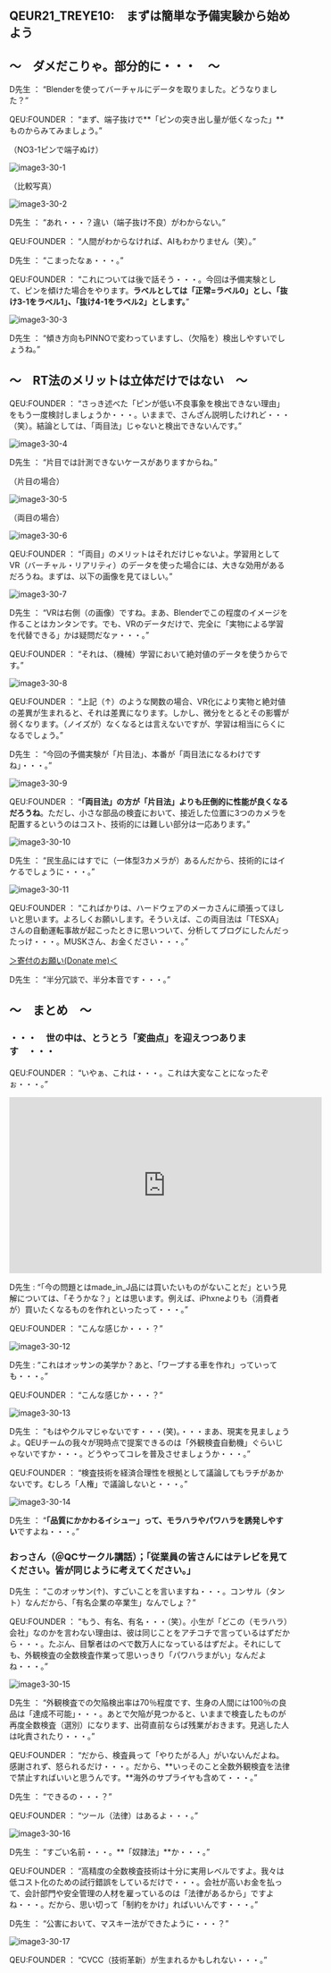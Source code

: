 ## QEUR21_TREYE10:　まずは簡単な予備実験から始めよう

## ～　ダメだこりゃ。部分的に・・・　～

D先生 ： “Blenderを使ってバーチャルにデータを取りました。どうなりました？”

QEU:FOUNDER ： “まず、端子抜けで**「ピンの突き出し量が低くなった」**ものからみてみましょう。”

（NO3-1ピンで端子ぬけ）

![image3-30-1](https://yaber1965.github.io/images/image3-30-1.jpg)

（比較写真）

![image3-30-2](https://yaber1965.github.io/images/image3-30-2.jpg)

D先生 ： “あれ・・・？違い（端子抜け不良）がわからない。”

QEU:FOUNDER ： “人間がわからなければ、AIもわかりません（笑）。”

D先生 ： “こまったなぁ・・・。”

QEU:FOUNDER ： “これについては後で話そう・・・。今回は予備実験として、ピンを傾けた場合をやります。**ラベルとしては「正常=ラベル0」とし、「抜け3-1をラベル1」、「抜け4-1をラベル2」とします。**”

![image3-30-3](https://yaber1965.github.io/images/image3-30-3.jpg)

D先生 ： “傾き方向もPINNOで変わっていますし、（欠陥を）検出しやすいでしょうね。”

## ～　RT法のメリットは立体だけではない　～

QEU:FOUNDER ： “さっき述べた「ピンが低い不良事象を検出できない理由」をもう一度検討しましょうか・・・。いままで、さんざん説明したけれど・・・（笑）。結論としては、「両目法」じゃないと検出できないんです。”

![image3-30-4](https://yaber1965.github.io/images/image3-30-4.jpg)

D先生 ： “片目では計測できないケースがありますからね。”

（片目の場合）

![image3-30-5](https://yaber1965.github.io/images/image3-30-5.jpg)

（両目の場合）

![image3-30-6](https://yaber1965.github.io/images/image3-30-6.jpg)

QEU:FOUNDER ： “「両目」のメリットはそれだけじゃないよ。学習用としてVR（バーチャル・リアリティ）のデータを使った場合には、大きな効用があるだろうね。まずは、以下の画像を見てほしい。”

![image3-30-7](https://yaber1965.github.io/images/image3-30-7.jpg)

D先生 ： “VRは右側（の画像）ですね。まあ、Blenderでこの程度のイメージを作ることはカンタンです。でも、VRのデータだけで、完全に「実物による学習を代替できる」かは疑問だなァ・・・。”

QEU:FOUNDER ： “それは、（機械）学習において絶対値のデータを使うからです。”

![image3-30-8](https://yaber1965.github.io/images/image3-30-8.jpg)

QEU:FOUNDER ： “上記（↑）のような関数の場合、VR化により実物と絶対値の差異が生まれると、それは差異になります。しかし、微分をとるとその影響が弱くなります。（ノイズが）なくなるとは言えないですが、学習は相当にらくになるでしょう。”

D先生 ： “今回の予備実験が「片目法」、本番が「両目法になるわけですね」・・・。”

![image3-30-9](https://yaber1965.github.io/images/image3-30-9.jpg)

QEU:FOUNDER ： “**「両目法」の方が「片目法」よりも圧倒的に性能が良くなるだろうね**。ただし、小さな部品の検査において、接近した位置に3つのカメラを配置するというのはコスト、技術的には難しい部分は一応あります。”

![image3-30-10](https://yaber1965.github.io/images/image3-30-10.jpg)

D先生 ： “民生品にはすでに（一体型3カメラが）あるんだから、技術的にはイケるでしょうに・・・。”

![image3-30-11](https://yaber1965.github.io/images/image3-30-11.jpg)

QEU:FOUNDER ： “こればかりは、ハードウェアのメーカさんに頑張ってほしいと思います。よろしくお願いします。そういえば、この両目法は「TESXA」さんの自動運転事故が起こったときに思いついて、分析してブログにしたんだったっけ・・・。MUSKさん、お金ください・・・。”

[＞寄付のお願い(Donate me)＜](https://www.paypal.com/paypalme/QEUglobal?v=1&utm_source=unp&utm_medium=email&utm_campaign=RT000481&utm_unptid=29844400-7613-11ec-ac72-3cfdfef0498d&ppid=RT000481&cnac=HK&rsta=en_GB%28en-HK%29&cust=5QPFDMW9B2T7Q&unptid=29844400-7613-11ec-ac72-3cfdfef0498d&calc=f860991d89600&unp_tpcid=ppme-social-business-profile-creat-ed&page=main%3Aemail%3ART000481&pgrp=main%3Aemail&e=cl&mchn=em&s=ci&mail=sys&appVersion=1.71.0&xt=104038)

D先生 ： “半分冗談で、半分本音です・・・。”

## ～　まとめ　～

### ・・・　世の中は、とうとう「変曲点」を迎えつつあります　・・・

QEU:FOUNDER ： “いやぁ、これは・・・。これは大変なことになったぞぉ・・・。”

<iframe width="560" height="315" src="https://www.youtube.com/embed/6OEodujEc8Q" title="YouTube video player" frameborder="0" allow="accelerometer; autoplay; clipboard-write; en-crypted-media; gyroscope; picture-in-picture" allowfullscreen></iframe>

D先生 : “「今の問題とはmade_in_J品には買いたいものがないことだ」という見解については、「そうかな？」とは思います。例えば、iPhxneよりも（消費者が）買いたくなるものを作れといったって・・・。”

QEU:FOUNDER ： “こんな感じか・・・？”

![image3-30-12](https://yaber1965.github.io/images/image3-30-12.jpg)

D先生 : “これはオッサンの美学か？あと、「ワープする車を作れ」っていっても・・・。”

QEU:FOUNDER ： “こんな感じか・・・？”

![image3-30-13](https://yaber1965.github.io/images/image3-30-13.jpg)

D先生 ： “もはやクルマじゃないです・・・(笑)。・・・まあ、現実を見ましょうよ。QEUチームの我々が現時点で提案できるのは「外観検査自動機」ぐらいじゃないですか・・・。どうやってコレを普及させましょうか・・・。”

QEU:FOUNDER ： “検査技術を経済合理性を根拠として議論してもラチがあかないです。むしろ「人権」で議論しないと・・・。”

![image3-30-14](https://yaber1965.github.io/images/image3-30-14.jpg)

D先生 ： “**「品質にかかわるイシュー」って、モラハラやパワハラを誘発しやすい**ですよね・・・。”

### おっさん（＠QCサークル講話）；「従業員の皆さんにはテレビを見てください。皆が同じように考えてください。」

D先生 ： “このオッサン(↑)、すごいことを言いますね・・・。コンサル（タント）なんだから、「有名企業の卒業生」なんでしょ？”

QEU:FOUNDER ： “もう、有名、有名・・・（笑）。小生が「どこの（モラハラ）会社」なのかを言わない理由は、彼は同じことをアチコチで言っているはずだから・・・。たぶん、目撃者はのべで数万人になっているはずだよ。それにしても、外観検査の全数検査作業って思いっきり「パワハラまがい」なんだよね・・・。”

![image3-30-15](https://yaber1965.github.io/images/image3-30-15.jpg)

D先生 ： “外観検査での欠陥検出率は70％程度です、生身の人間には100％の良品は「達成不可能」・・・。あとで欠陥が見つかると、いままで検査したものが再度全数検査（選別）になります、出荷直前ならば残業がおきます。見逃した人は叱責されたり・・・。”

QEU:FOUNDER ： “だから、検査員って「やりたがる人」がいないんだよね。感謝されず、怒られるだけ・・・。だから、**いっそのこと全数外観検査を法律で禁止すればいいと思うんです。**海外のサプライヤも含めて・・・。”

D先生 ： “できるの・・・？”

QEU:FOUNDER ： “ツール（法律）はあるよ・・・。”

![image3-30-16](https://yaber1965.github.io/images/image3-30-16.jpg)

D先生 ： “すごい名前・・・。**「奴隷法」**か・・・。”

QEU:FOUNDER ： “高精度の全数検査技術は十分に実用レベルですよ。我々は低コスト化のための試行錯誤をしているだけで・・・。会社が高いお金を払って、会計部門や安全管理の人材を雇っているのは「法律があるから」ですよね・・・。だから、思い切って「制約をかけ」ればいいんです・・・。”

D先生 ： “公害において、マスキー法ができたように・・・？”

![image3-30-17](https://yaber1965.github.io/images/image3-30-17.jpg)

QEU:FOUNDER ： “CVCC（技術革新）が生まれるかもしれない・・・。”


